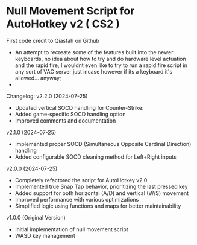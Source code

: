 # Null Movement Script for AutoHotkey v2 ( CS2 )
First code credit to Qiasfah on Github
- An attempt to recreate some of the features built into the newer keyboards, no idea about how to try and do hardware level actuation and the rapid fire, I wouldnt even like to try to run a rapid fire script in any sort of VAC server just incase however if its a keyboard it's allowed... anyway;
- 
Changelog:
v2.2.0 (2024-07-25)
- Updated vertical SOCD handling for Counter-Strike: 
- Added game-specific SOCD handling option
- Improved comments and documentation

v2.1.0 (2024-07-25)
- Implemented proper SOCD (Simultaneous Opposite Cardinal Direction) handling
- Added configurable SOCD cleaning method for Left+Right inputs

v2.0.0 (2024-07-25)
- Completely refactored the script for AutoHotkey v2.0
- Implemented true Snap Tap behavior, prioritizing the last pressed key
- Added support for both horizontal (A/D) and vertical (W/S) movement
- Improved performance with various optimizations
- Simplified logic using functions and maps for better maintainability

v1.0.0 (Original Version)
- Initial implementation of null movement script
- WASD key management 
